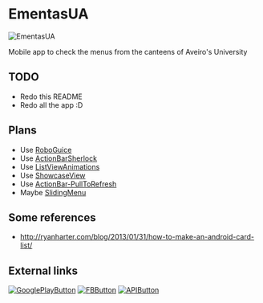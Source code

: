 EmentasUA
=========

![EmentasUA](https://raw.github.com/renato-almeida/EmentasUA/master/images/icon.png)


Mobile app to check the menus from the canteens of Aveiro's University

## TODO

*   Redo this README
*   Redo all the app :D


## Plans

* Use [RoboGuice](https://github.com/roboguice/roboguice)
* Use [ActionBarSherlock](http://actionbarsherlock.com/)
* Use [ListViewAnimations](https://github.com/nhaarman/ListViewAnimations)
* Use [ShowcaseView](https://github.com/Espiandev/ShowcaseView)
* Use [ActionBar-PullToRefresh](https://github.com/chrisbanes/ActionBar-PullToRefresh)
* Maybe [SlidingMenu](https://github.com/jfeinstein10/SlidingMenu)


## Some references
* http://ryanharter.com/blog/2013/01/31/how-to-make-an-android-card-list/





## External links


[![GooglePlayButton](https://raw.github.com/renato-almeida/EmentasUA/master/images/GooglePlayButton.png)](https://play.google.com/store/apps/details?id=org.ementasua)
[![FBButton](https://raw.github.com/renato-almeida/EmentasUA/master/images/fb.png)](https://www.facebook.com/EmentasUA)
[![APIButton](https://raw.github.com/renato-almeida/EmentasUA/master/images/api.png)](http://api.web.ua.pt/)

